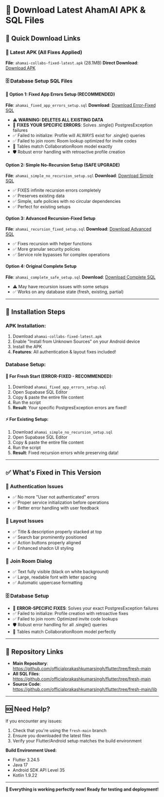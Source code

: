 # 📱 Download Latest AhamAI APK & SQL Files

## 🚀 Quick Download Links

### 📱 **Latest APK (All Fixes Applied)**
**File**: `ahamai-collabs-fixed-latest.apk` (28.1MB)
**Direct Download**: [Download APK](https://github.com/officialprakashkumarsingh/flutter/raw/fresh-main/ahamai-collabs-fixed-latest.apk)

### 🗄️ **Database Setup SQL Files**

#### **🔧 Option 1: Fixed App Errors Setup (RECOMMENDED)**
**File**: `ahamai_fixed_app_errors_setup.sql`
**Download**: [Download Error-Fixed SQL](https://github.com/officialprakashkumarsingh/flutter/raw/fresh-main/ahamai_fixed_app_errors_setup.sql)
- ⚠️ **WARNING: DELETES ALL EXISTING DATA**
- 🔧 **FIXES YOUR SPECIFIC ERRORS**: Solves .single() PostgresException failures
- ✅ Failed to initialize: Profile will ALWAYS exist for .single() queries
- ✅ Failed to join room: Room lookup optimized for invite codes
- 📱 Tables match CollaborationRoom model exactly
- 🛡️ Robust error handling with retroactive profile creation

#### **Option 2: Simple No-Recursion Setup (SAFE UPGRADE)**
**File**: `ahamai_simple_no_recursion_setup.sql`
**Download**: [Download Simple SQL](https://github.com/officialprakashkumarsingh/flutter/raw/fresh-main/ahamai_simple_no_recursion_setup.sql)
- ✅ FIXES infinite recursion errors completely
- ✅ Preserves existing data
- ✅ Simple, safe policies with no circular dependencies
- ✅ Perfect for existing setups

#### **Option 3: Advanced Recursion-Fixed Setup**
**File**: `ahamai_recursion_fixed_setup.sql`
**Download**: [Download Advanced SQL](https://github.com/officialprakashkumarsingh/flutter/raw/fresh-main/ahamai_recursion_fixed_setup.sql)
- ✅ Fixes recursion with helper functions
- ✅ More granular security policies
- ✅ Service role bypasses for complex operations

#### **Option 4: Original Complete Setup**
**File**: `ahamai_complete_safe_setup.sql`
**Download**: [Download Complete SQL](https://github.com/officialprakashkumarsingh/flutter/raw/fresh-main/ahamai_complete_safe_setup.sql)
- ⚠️ May have recursion issues with some setups
- ✅ Works on any database state (fresh, existing, partial)

---

## 📲 Installation Steps

### **APK Installation:**
1. Download `ahamai-collabs-fixed-latest.apk`
2. Enable "Install from Unknown Sources" on your Android device
3. Install the APK
4. **Features**: All authentication & layout fixes included!

### **Database Setup:**

#### **🔧 For Fresh Start (ERROR-FIXED - RECOMMENDED):**
1. Download `ahamai_fixed_app_errors_setup.sql`
2. Open Supabase SQL Editor
3. Copy & paste the entire file content
4. Run the script
5. **Result**: Your specific PostgresException errors are fixed!

#### **⚡ For Existing Setup:**
1. Download `ahamai_simple_no_recursion_setup.sql`
2. Open Supabase SQL Editor
3. Copy & paste the entire file content
4. Run the script
5. **Result**: Fixed recursion errors while preserving data!

---

## ✅ What's Fixed in This Version

### 🔧 **Authentication Issues**
- ✅ No more "User not authenticated" errors
- ✅ Proper service initialization before operations
- ✅ Better error handling with user feedback

### 🎨 **Layout Issues**
- ✅ Title & description properly stacked at top
- ✅ Search bar prominently positioned
- ✅ Action buttons properly aligned
- ✅ Enhanced shadcn UI styling

### 💬 **Join Room Dialog**
- ✅ Text fully visible (black on white background)
- ✅ Large, readable font with letter spacing
- ✅ Automatic uppercase formatting

### 🗄️ **Database Setup**
- 🔧 **ERROR-SPECIFIC FIXES**: Solves your exact PostgresException failures
- ✅ Failed to initialize: Profile creation with retroactive fixes
- ✅ Failed to join room: Optimized invite code lookups
- 🛡️ Robust error handling for all .single() queries
- 📱 Tables match CollaborationRoom model perfectly

---

## 🔗 **Repository Links**

- **Main Repository**: https://github.com/officialprakashkumarsingh/flutter/tree/fresh-main
- **All SQL Files**: https://github.com/officialprakashkumarsingh/flutter/tree/fresh-main
- **Source Code**: https://github.com/officialprakashkumarsingh/flutter/tree/fresh-main/lib

---

## 🆘 **Need Help?**

If you encounter any issues:
1. Check that you're using the `fresh-main` branch
2. Ensure you downloaded the latest files
3. Verify your Flutter/Android setup matches the build environment

**Build Environment Used:**
- Flutter 3.24.5
- Java 17
- Android SDK API Level 35
- Kotlin 1.9.22

---

**🎉 Everything is working perfectly now! Ready for testing and deployment!**